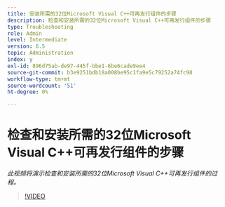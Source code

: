 ```yaml
---
title: 安装所需的32位Microsoft Visual C++可再发行组件的步骤
description: 检查和安装所需的32位Microsoft Visual C++可再发行组件的步骤
type: Troubleshooting
role: Admin
level: Intermediate
version: 6.5
topic: Administration
index: y
exl-id: 896d75ab-de97-445f-bbe1-6be6cade9ee4
source-git-commit: b3e9251bdb18a008be95c1fa9e5c79252a74fc98
workflow-type: tm+mt
source-wordcount: '51'
ht-degree: 0%

---
```


# 检查和安装所需的32位Microsoft Visual C++可再发行组件的步骤

*此视频将演示检查和安装所需的32位Microsoft Visual C++可再发行组件的过程。*

>[!VIDEO](https://video.tv.adobe.com/v/335520?quality=12&learn=on)
